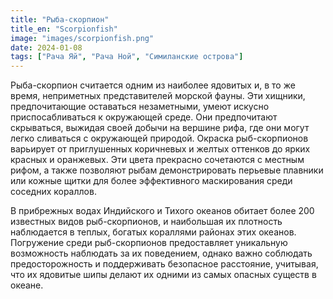 ```yaml
---
title: "Рыба-скорпион"
title_en: "Scorpionfish"
image: "images/scorpionfish.png"
date: 2024-01-08
tags: ["Рача Яй", "Рача Ной", "Симиланские острова"]
---
```

Рыба-скорпион считается одним из наиболее ядовитых и, в то же время, неприметных представителей морской фауны. Эти хищники, предпочитающие оставаться незаметными, умеют искусно приспосабливаться к окружающей среде. Они предпочитают скрываться, выжидая своей добычи на вершине рифа, где они могут легко сливаться с окружающей природой. Окраска рыб-скорпионов варьирует от приглушенных коричневых и желтых оттенков до ярких красных и оранжевых. Эти цвета прекрасно сочетаются с местным рифом, а также позволяют рыбам демонстрировать перьевые плавники или кожные щитки для более эффективного маскирования среди соседних кораллов.

В прибрежных водах Индийского и Тихого океанов обитает более 200 известных видов рыб-скорпионов, и наибольшая их плотность наблюдается в теплых, богатых кораллями районах этих океанов. Погружение среди рыб-скорпионов предоставляет уникальную возможность наблюдать за их поведением, однако важно соблюдать предосторожность и поддерживать безопасное расстояние, учитывая, что их ядовитые шипы делают их одними из самых опасных существ в океане.
